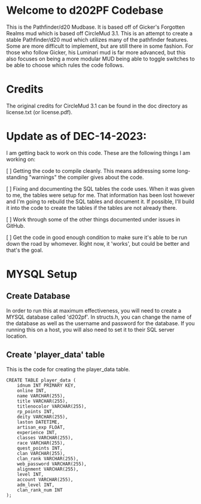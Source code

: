 # Welcome to d202PF Codebase

This is the Pathfinder/d20 Mudbase.  It is based off of Gicker's Forgotten Realms mud which is based off CircleMud 3.1.  This is an attempt to create a stable Pathfinder/d20 mud which utilizes many of the pathfinder features.  Some are more difficult to implement, but are still there in some fashion.  For those who follow Gicker, his Luminari mud is far more advanced, but this also focuses on being a more modular MUD being able to toggle switches to be able to choose which rules the code follows.

# Credits

The original credits for CircleMud 3.1 can be found in the doc directory as license.txt (or license.pdf).

# Update as of DEC-14-2023:

I am getting back to work on this code.  These are the following things I am working on:

[ ] Getting the code to compile cleanly.  This means addressing some long-standing "warnings" the compiler gives about the code.

[ ] Fixing and documenting the SQL tables the code uses.  When it was given to me, the tables were setup for me.  That information has been lost however and I'm going to rebuild the SQL tables and document it.  If possible, I'll build it into the code to create the tables if the tables are not already there.

[ ] Work through some of the other things documented under issues in GitHub.

[ ] Get the code in good enough condition to make sure it's able to be run down the road by whomever.  Right now, it 'works', but could be better and that's the goal.

# MYSQL Setup

## Create Database

In order to run this at maximum effectiveness, you will need to create a MYSQL database called 'd202pf'.  In structs.h, you can change the name of the database as well as the username and password for the database.  If you running this on a host, you will also need to set it to their SQL server location.

## Create 'player_data' table

This is the code for creating the player_data table.
```
CREATE TABLE player_data (
    idnum INT PRIMARY KEY,
    online INT,
    name VARCHAR(255),
    title VARCHAR(255),
    titlenocolor VARCHAR(255),
    rp_points INT,
    deity VARCHAR(255),
    laston DATETIME,
    artisan_exp FLOAT,
    experience INT,
    classes VARCHAR(255),
    race VARCHAR(255),
    quest_points INT,
    clan VARCHAR(255),
    clan_rank VARCHAR(255),
    web_password VARCHAR(255),
    alignment VARCHAR(255),
    level INT,
    account VARCHAR(255),
    adm_level INT,
    clan_rank_num INT
);
```